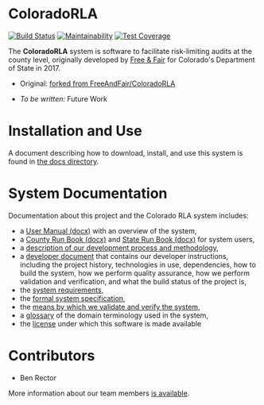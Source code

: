ColoradoRLA
===========

[![Build Status](https://travis-ci.org/blooregard/ColoradoRLA.svg?branch=master)](https://travis-ci.org/blooregard/ColoradoRLA)  [![Maintainability](https://api.codeclimate.com/v1/badges/17fcde3bd45473680eea/maintainability)](https://codeclimate.com/github/blooregard/ColoradoRLA/maintainability) [![Test Coverage](https://api.codeclimate.com/v1/badges/17fcde3bd45473680eea/test_coverage)](https://codeclimate.com/github/blooregard/ColoradoRLA/test_coverage)

The **ColoradoRLA** system is software to facilitate risk-limiting
audits at the county level, originally developed by [Free & Fair](http://freeandfair.us/blog/risk-limiting-audits/)
for Colorado's Department of State in 2017.

* Original: [forked from FreeAndFair/ColoradoRLA](https://github.com/FreeAndFair/ColoradoRLA/)

* *To be written:* Future Work

Installation and Use
====================

A document describing how to download, install, and use this system is
found in [the docs directory](docs/15_installation.md).

System Documentation
====================

Documentation about this project and the Colorado RLA system includes:
* a [User Manual (docx)](docs/user_manual.docx)
  with an overview of the system,
* a [County Run Book (docx)](docs/county_runbook.docx) and
  [State Run Book (docx)](docs/sos_runbook.docx) for system users,
* a [description of our development process and methodology](docs/35_methodology.md),
* a [developer document](docs/25_developer.md) that contains our
  developer instructions, including the project history, technologies
  in use, dependencies, how to build the system, how we perform
  quality assurance, how we perform validation and verification, and
  what the build status of the project is,
* the [system requirements](docs/50_requirements.md),
* the [formal system specification](docs/55_specification.md),
* the [means by which we validate and verify the system](docs/40_v_and_v.md),
* a [glossary](docs/89_glossary.md) of the domain terminology used in
  the system,
* the [license](LICENSE.md) under which this software is made available

Contributors
============
* Ben Rector

More information about our team members [is available](docs/70_team.md).
